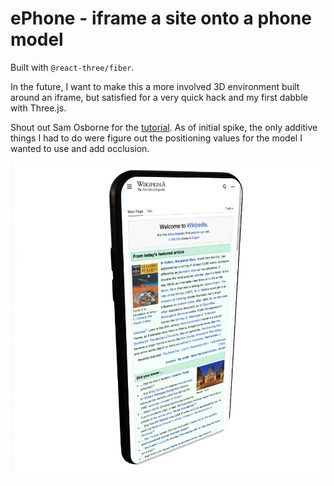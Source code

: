 # ePhone - iframe a site onto a phone model

Built with `@react-three/fiber`.

In the future, I want to make this a more involved 3D environment built around an iframe, but satisfied for a very quick hack and my first dabble with Three.js.

Shout out Sam Osborne for the [tutorial](https://www.youtube.com/watch?v=SQRqU3N3ehs). As of initial spike, the only additive things I had to do were figure out the positioning values for the model I wanted to use and add occlusion.

![Wikipedia iframed onto a phone model](example.png)
